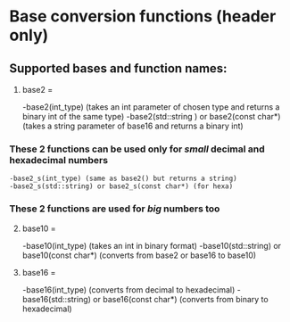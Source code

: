 # Base conversion functions (header only)
## Supported bases and function names:
1. base2 =  

   -base2(int_type) (takes an int parameter of chosen type and returns a binary int of the same type)
   -base2(std::string ) or base2(const char*) (takes a string parameter of base16 and returns a binary int)

### **These 2 functions can be used only for _small_ decimal and hexadecimal numbers**

    -base2_s(int_type) (same as base2() but returns a string)
    -base2_s(std::string) or base2_s(const char*) (for hexa)

### **These 2 functions are used for _big_ numbers too**

2. base10 =

   -base10(int_type) (takes an int in binary format)
   -base10(std::string) or base10(const char*) (converts from base2 or base16 to base10)

3. base16 = 

   -base16(int_type) (converts from decimal to hexadecimal)
   -base16(std::string) or base16(const char*) (converts from binary to hexadecimal)

